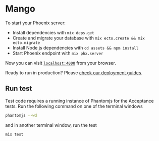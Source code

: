 # Mango

To start your Phoenix server:

* Install dependencies with `mix deps.get`
* Create and migrate your database with `mix ecto.create && mix ecto.migrate`
* Install Node.js dependencies with `cd assets && npm install`
* Start Phoenix endpoint with `mix phx.server`

Now you can visit [`localhost:4000`](http://localhost:4000) from your browser.

Ready to run in production? Please [check our deployment guides](https://hexdocs.pm/phoenix/deployment.html).

## Run test

Test code requires a running instance of Phantomjs for the Acceptance tests. Run the following command on one of the terminal windows

```bash
phantomjs --wd
```

and in another terminal window, run the test

```bash
mix test
```

